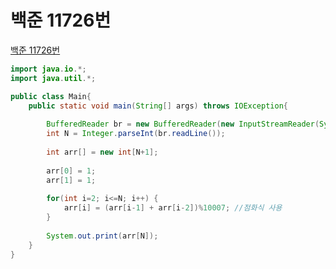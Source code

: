 # 백준 11726번
[백준 11726번](https://www.acmicpc.net/submit/11726)

```java
import java.io.*;
import java.util.*;

public class Main{
	public static void main(String[] args) throws IOException{
		
		BufferedReader br = new BufferedReader(new InputStreamReader(System.in));
		int N = Integer.parseInt(br.readLine());
		
		int arr[] = new int[N+1];
		
		arr[0] = 1;
		arr[1] = 1;
		
		for(int i=2; i<=N; i++) { 
			arr[i] = (arr[i-1] + arr[i-2])%10007; //점화식 사용
		}
		
		System.out.print(arr[N]);
	}
}
```
